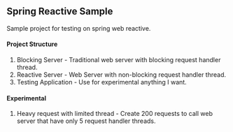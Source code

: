 ## Spring Reactive Sample
Sample project for testing on spring web reactive. 

#### Project Structure
1. Blocking Server - Traditional web server with blocking request handler thread.
2. Reactive Server - Web Server with non-blocking request handler thread.
3. Testing Application - Use for experimental anything I want.

#### Experimental
1. Heavy request with limited thread - Create 200 requests to call web server that have only 5 request handler threads.
